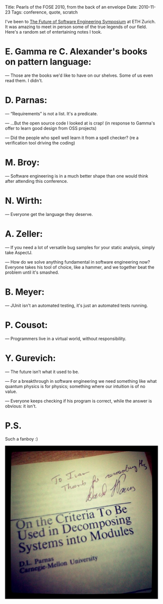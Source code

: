 Title: Pearls of the FOSE 2010, from the back of an envelope
Date: 2010-11-23
Tags: conference, quote, scratch

I've been to [The Future of Software Engineering Symposium](http://fose.ethz.ch/) at ETH Zurich. It
was amazing to meet in person some of the true legends of our field. Here's a random set of
entertaining notes I took.

# E. Gamma re C. Alexander's books on pattern language:

— Those are the books we'd like to have on our shelves. Some of us even read them. I didn't.

# D. Parnas:

— “Requirements” is not a list. It's a predicate.

— …But the open source code I looked at is crap! (in response to Gamma's offer to learn good design from OSS projects)

— Did the people who spell well learn it from a spell checker? (re a verification tool driving the coding)

# M. Broy:

— Software engineering is in a much better shape than one would think after attending this conference.

# N. Wirth:

— Everyone get the language they deserve.

# A. Zeller:

— If you need a lot of versatile bug samples for your static analysis, simply take AspectJ.

— How do we solve anything fundamental in software engineering now? Everyone takes his tool of
choice, like a hammer, and we together beat the problem until it's smashed.

# B. Meyer:

— JUnit isn't an automated testing, it's just an automated tests running.

# P. Cousot:

— Programmers live in a virtual world, without responsibility.

# Y. Gurevich:

— The future isn’t what it used to be.

— For a breakthrough in software engineering we need something like what quantum physics is for
physics; something where our intuition is of no value.

— Everyone keeps checking if his program is correct, while the answer is obvious: it isn't.

# P.S.

Such a fanboy :)

![D. Parnas has signed his epic paper for me](assets/Parnas-signature.jpg)
